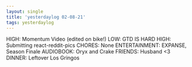 ```yaml
---
layout: single
title: 'yesterdaylog 02-08-21'
tags: yesterdaylog
---
```


HIGH: Momentum Video (edited on bike!)
LOW: GTD IS HARD
HIGH: Submitting react-reddit-pics
CHORES: None
ENTERTAINMENT: EXPANSE, Season Finale
AUDIOBOOK: Oryx and Crake
FRIENDS: Husband <3
DINNER: Leftover Los Gringos
